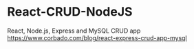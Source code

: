 # React-CRUD-NodeJS
React, Node.js, Express and MySQL CRUD app
https://www.corbado.com/blog/react-express-crud-app-mysql